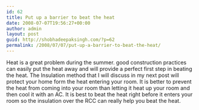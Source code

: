 ```yaml
---
id: 62
title: Put up a barrier to beat the heat
date: 2008-07-07T19:56:27+00:00
author: admin
layout: post
guid: http://shobhadeepaksingh.com/?p=62
permalink: /2008/07/07/put-up-a-barrier-to-beat-the-heat/
---
```

Heat is a great problem during the summer. good construction practices can easily put the heat away and will provide a perfect first step in beating the heat. The Insulation method that I will discuss in my next post will protect your home form the heat entering your room. It is better to prevent the heat from coming into your room than letting it heat up your room and then cool it with an AC. It is best to beat the heat right before it enters your room so the insulation over the RCC can really help you beat the heat.